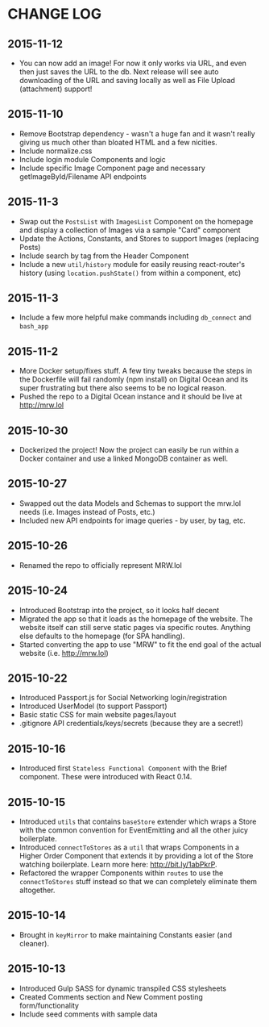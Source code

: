 # CHANGE LOG

## 2015-11-12
- You can now add an image!  For now it only works via URL, and even then just saves the URL to the db.  Next release will see auto downloading of the URL and saving locally as well as File Upload (attachment) support!

## 2015-11-10
- Remove Bootstrap dependency - wasn't a huge fan and it wasn't really giving us much other than bloated HTML and a few nicities.
- Include normalize.css
- Include login module Components and logic
- Include specific Image Component page and necessary getImageById/Filename API endpoints

## 2015-11-3
- Swap out the `PostsList` with `ImagesList` Component on the homepage and display a collection of Images via a sample "Card" component
- Update the Actions, Constants, and Stores to support Images (replacing Posts)
- Include search by tag from the Header Component
- Include a new `util/history` module for easily reusing react-router's history (using `location.pushState()` from within a component, etc)

## 2015-11-3
- Include a few more helpful make commands including `db_connect` and `bash_app`

## 2015-11-2
- More Docker setup/fixes stuff. A few tiny tweaks because the steps in the Dockerfile will fail randomly (npm install) on Digital Ocean and its super frustrating but there also seems to be no logical reason.
- Pushed the repo to a Digital Ocean instance and it should be live at http://mrw.lol

## 2015-10-30
- Dockerized the project!  Now the project can easily be run within a Docker container and use a linked MongoDB container as well.

## 2015-10-27
- Swapped out the data Models and Schemas to support the mrw.lol needs (i.e. Images instead of Posts, etc.)
- Included new API endpoints for image queries - by user, by tag, etc.

## 2015-10-26
- Renamed the repo to officially represent MRW.lol

## 2015-10-24
- Introduced Bootstrap into the project, so it looks half decent
- Migrated the app so that it loads as the homepage of the website.  The website itself can still serve static pages via specific routes.  Anything else defaults to the homepage (for SPA handling).
- Started converting the app to use "MRW" to fit the end goal of the actual website (i.e. http://mrw.lol)

## 2015-10-22
- Introduced Passport.js for Social Networking login/registration
- Introduced UserModel (to support Passport)
- Basic static CSS for main website pages/layout
- .gitignore API credentials/keys/secrets (because they are a secret!)

## 2015-10-16
- Introduced first `Stateless Functional Component` with the Brief component.  These were introduced with React 0.14.

## 2015-10-15
- Introduced `utils` that contains `baseStore` extender which wraps a Store with the common convention for EventEmitting and all the other juicy boilerplate.
- Introduced `connectToStores` as a `util` that wraps Components in a Higher Order Component that extends it by providing a lot of the Store watching boilerplate.  Learn more here: http://bit.ly/1abPkrP.
- Refactored the wrapper Components within `routes` to use the `connectToStores` stuff instead so that we can completely eliminate them altogether.

## 2015-10-14
- Brought in `keyMirror` to make maintaining Constants easier (and cleaner).

## 2015-10-13
- Introduced Gulp SASS for dynamic transpiled CSS stylesheets
- Created Comments section and New Comment posting form/functionality
- Include seed comments with sample data
